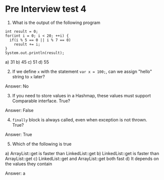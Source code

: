 # Pre Interview test 4

1. What is the output of the following program

```
int result = 0;
for(int i = 0; i < 20; ++i) {
  if(i % 5 == 0 || i % 7 == 0)
    result += i;
}
System.out.println(result);
```

a) 31
b) 45
c) 51
d) 55

2. If we define `x` with the statement `var x = 100;`, can we assign "hello" string to `x` later?

Answer: No

3. If you need to store values in a Hashmap, these values must support Comparable interface. True?

Answer: False

4. `finally` block is always called, even when exception is not thrown. True?

Answer: True

5. Which of the following is true

a) ArrayList::get is faster than LinkedList::get
b) LinkedList::get is faster than ArrayList::get
c) LinkedList::get and ArrayList::get both fast
d) It depends on the values they contain

Answer: a
